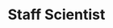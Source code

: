 ---
layout: person
name: "Caelan Radford"
image: "https://research.fredhutch.org/content/stripe/bloom/en/members/_jcr_content/par/labmember_1830037644/image.img.jpg/1709609989334.jpg"
title: "Staff Scientist"
category: "Staff"
links:
  - link: "https://github.com/caelanradford"
    icon: "github"
  - link: "https://www.linkedin.com/in/caelan-radford-a51b61b3/"
    icon: "linkedin"
---